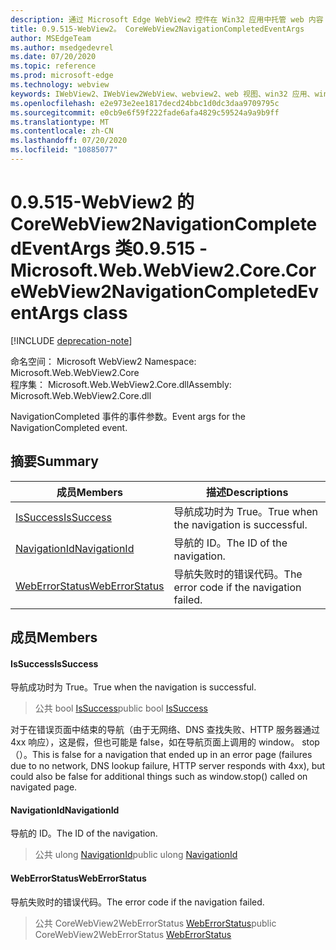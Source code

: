 ```yaml
---
description: 通过 Microsoft Edge WebView2 控件在 Win32 应用中托管 web 内容
title: 0.9.515-WebView2。 CoreWebView2NavigationCompletedEventArgs
author: MSEdgeTeam
ms.author: msedgedevrel
ms.date: 07/20/2020
ms.topic: reference
ms.prod: microsoft-edge
ms.technology: webview
keywords: IWebView2、IWebView2WebView、webview2、web 视图、win32 应用、win32、edge、ICoreWebView2、ICoreWebView2Controller、浏览器控件、边缘 html
ms.openlocfilehash: e2e973e2ee1817decd24bbc1d0dc3daa9709795c
ms.sourcegitcommit: e0cb9e6f59f222fade6afa4829c59524a9a9b9ff
ms.translationtype: MT
ms.contentlocale: zh-CN
ms.lasthandoff: 07/20/2020
ms.locfileid: "10885077"
---
```

# <span data-ttu-id="82a95-104">0.9.515-WebView2 的 CoreWebView2NavigationCompletedEventArgs 类</span><span class="sxs-lookup"><span data-stu-id="82a95-104">0.9.515 - Microsoft.Web.WebView2.Core.CoreWebView2NavigationCompletedEventArgs class</span></span> 

[!INCLUDE [deprecation-note](../../includes/deprecation-note.md)]

<span data-ttu-id="82a95-105">命名空间： Microsoft WebView2 </span><span class="sxs-lookup"><span data-stu-id="82a95-105">Namespace: Microsoft.Web.WebView2.Core</span></span>\
<span data-ttu-id="82a95-106">程序集： Microsoft.Web.WebView2.Core.dll</span><span class="sxs-lookup"><span data-stu-id="82a95-106">Assembly: Microsoft.Web.WebView2.Core.dll</span></span>

<span data-ttu-id="82a95-107">NavigationCompleted 事件的事件参数。</span><span class="sxs-lookup"><span data-stu-id="82a95-107">Event args for the NavigationCompleted event.</span></span>

## <span data-ttu-id="82a95-108">摘要</span><span class="sxs-lookup"><span data-stu-id="82a95-108">Summary</span></span>

 <span data-ttu-id="82a95-109">成员</span><span class="sxs-lookup"><span data-stu-id="82a95-109">Members</span></span>                        | <span data-ttu-id="82a95-110">描述</span><span class="sxs-lookup"><span data-stu-id="82a95-110">Descriptions</span></span>
--------------------------------|---------------------------------------------
[<span data-ttu-id="82a95-111">IsSuccess</span><span class="sxs-lookup"><span data-stu-id="82a95-111">IsSuccess</span></span>](#issuccess) | <span data-ttu-id="82a95-112">导航成功时为 True。</span><span class="sxs-lookup"><span data-stu-id="82a95-112">True when the navigation is successful.</span></span>
[<span data-ttu-id="82a95-113">NavigationId</span><span class="sxs-lookup"><span data-stu-id="82a95-113">NavigationId</span></span>](#navigationid) | <span data-ttu-id="82a95-114">导航的 ID。</span><span class="sxs-lookup"><span data-stu-id="82a95-114">The ID of the navigation.</span></span>
[<span data-ttu-id="82a95-115">WebErrorStatus</span><span class="sxs-lookup"><span data-stu-id="82a95-115">WebErrorStatus</span></span>](#weberrorstatus) | <span data-ttu-id="82a95-116">导航失败时的错误代码。</span><span class="sxs-lookup"><span data-stu-id="82a95-116">The error code if the navigation failed.</span></span>

## <span data-ttu-id="82a95-117">成员</span><span class="sxs-lookup"><span data-stu-id="82a95-117">Members</span></span>

#### <span data-ttu-id="82a95-118">IsSuccess</span><span class="sxs-lookup"><span data-stu-id="82a95-118">IsSuccess</span></span> 

<span data-ttu-id="82a95-119">导航成功时为 True。</span><span class="sxs-lookup"><span data-stu-id="82a95-119">True when the navigation is successful.</span></span>

> <span data-ttu-id="82a95-120">公共 bool [IsSuccess](#issuccess)</span><span class="sxs-lookup"><span data-stu-id="82a95-120">public bool [IsSuccess](#issuccess)</span></span>

<span data-ttu-id="82a95-121">对于在错误页面中结束的导航（由于无网络、DNS 查找失败、HTTP 服务器通过4xx 响应），这是假，但也可能是 false，如在导航页面上调用的 window。 stop （）。</span><span class="sxs-lookup"><span data-stu-id="82a95-121">This is false for a navigation that ended up in an error page (failures due to no network, DNS lookup failure, HTTP server responds with 4xx), but could also be false for additional things such as window.stop() called on navigated page.</span></span>

#### <span data-ttu-id="82a95-122">NavigationId</span><span class="sxs-lookup"><span data-stu-id="82a95-122">NavigationId</span></span> 

<span data-ttu-id="82a95-123">导航的 ID。</span><span class="sxs-lookup"><span data-stu-id="82a95-123">The ID of the navigation.</span></span>

> <span data-ttu-id="82a95-124">公共 ulong [NavigationId](#navigationid)</span><span class="sxs-lookup"><span data-stu-id="82a95-124">public ulong [NavigationId](#navigationid)</span></span>

#### <span data-ttu-id="82a95-125">WebErrorStatus</span><span class="sxs-lookup"><span data-stu-id="82a95-125">WebErrorStatus</span></span> 

<span data-ttu-id="82a95-126">导航失败时的错误代码。</span><span class="sxs-lookup"><span data-stu-id="82a95-126">The error code if the navigation failed.</span></span>

> <span data-ttu-id="82a95-127">公共 CoreWebView2WebErrorStatus [WebErrorStatus](#weberrorstatus)</span><span class="sxs-lookup"><span data-stu-id="82a95-127">public CoreWebView2WebErrorStatus [WebErrorStatus](#weberrorstatus)</span></span>

